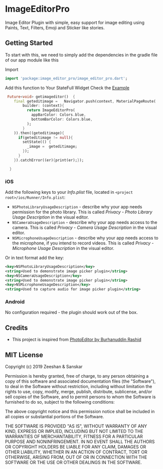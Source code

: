 # ImageEditorPro

Image Editor Plugin with simple, easy support for image editing using Paints, Text, Filters, Emoji and Sticker like stories.

## Getting Started

To start with this, we need to simply add the dependencies in the gradle file of our app module like this

Import

```dart
import 'package:image_editor_pro/image_editor_pro.dart';
```

Add this function to Your StateFull Widget Check the [Example](https://github.com/zeeshux7860/Image_editor_pro_package/blob/master/example/lib/main.dart)

```dart
 Future<void> getimageditor()  {
    final geteditimage =   Navigator.push(context, MaterialPageRoute(
        builder: (context){
          return ImageEditorPro(
            appBarColor: Colors.blue,
            bottomBarColor: Colors.blue,
          );
        }
    )).then((geteditimage){
      if(geteditimage != null){
        setState(() {
          _image =  geteditimage;
        });
      }
    }).catchError((er){print(er);});

  }
```
### iOS

Add the following keys to your _Info.plist_ file, located in `<project root>/ios/Runner/Info.plist`:

* `NSPhotoLibraryUsageDescription` - describe why your app needs permission for the photo library. This is called _Privacy - Photo Library Usage Description_ in the visual editor.
* `NSCameraUsageDescription` - describe why your app needs access to the camera. This is called _Privacy - Camera Usage Description_ in the visual editor.
* `NSMicrophoneUsageDescription` - describe why your app needs access to the microphone, if you intend to record videos. This is called _Privacy - Microphone Usage Description_ in the visual editor.

Or in text format add the key:

``` xml
<key>NSPhotoLibraryUsageDescription</key>
<string>Used to demonstrate image picker plugin</string>
<key>NSCameraUsageDescription</key>
<string>Used to demonstrate image picker plugin</string>
<key>NSMicrophoneUsageDescription</key>
<string>Used to capture audio for image picker plugin</string>
```

### Android

No configuration required - the plugin should work out of the box.


## Credits
- This project is inspired from [PhotoEditor by Burhanuddin Rashid](https://github.com/burhanrashid52/PhotoEditor)


## MIT License

Copyright (c) 2019 Zeeshan & Sanskar 

Permission is hereby granted, free of charge, to any person obtaining a copy
of this software and associated documentation files (the "Software"), to deal
in the Software without restriction, including without limitation the rights
to use, copy, modify, merge, publish, distribute, sublicense, and/or sell
copies of the Software, and to permit persons to whom the Software is
furnished to do so, subject to the following conditions:

The above copyright notice and this permission notice shall be included in all
copies or substantial portions of the Software.

THE SOFTWARE IS PROVIDED "AS IS", WITHOUT WARRANTY OF ANY KIND, EXPRESS OR
IMPLIED, INCLUDING BUT NOT LIMITED TO THE WARRANTIES OF MERCHANTABILITY,
FITNESS FOR A PARTICULAR PURPOSE AND NONINFRINGEMENT. IN NO EVENT SHALL THE
AUTHORS OR COPYRIGHT HOLDERS BE LIABLE FOR ANY CLAIM, DAMAGES OR OTHER
LIABILITY, WHETHER IN AN ACTION OF CONTRACT, TORT OR OTHERWISE, ARISING FROM,
OUT OF OR IN CONNECTION WITH THE SOFTWARE OR THE USE OR OTHER DEALINGS IN THE
SOFTWARE.
